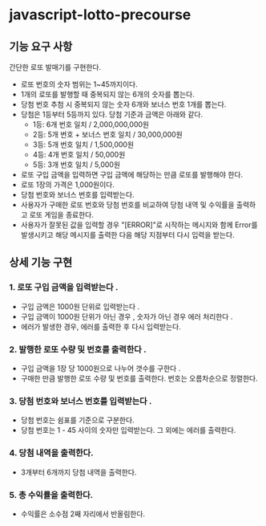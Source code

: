 # javascript-lotto-precourse

## 기능 요구 사항

간단한 로또 발매기를 구현한다.

- 로또 번호의 숫자 범위는 1~45까지이다.
- 1개의 로또를 발행할 때 중복되지 않는 6개의 숫자를 뽑는다.
- 당첨 번호 추첨 시 중복되지 않는 숫자 6개와 보너스 번호 1개를 뽑는다.
- 당첨은 1등부터 5등까지 있다. 당첨 기준과 금액은 아래와 같다.
  - 1등: 6개 번호 일치 / 2,000,000,000원
  - 2등: 5개 번호 + 보너스 번호 일치 / 30,000,000원
  - 3등: 5개 번호 일치 / 1,500,000원
  - 4등: 4개 번호 일치 / 50,000원
  - 5등: 3개 번호 일치 / 5,000원
- 로또 구입 금액을 입력하면 구입 금액에 해당하는 만큼 로또를 발행해야 한다.
- 로또 1장의 가격은 1,000원이다.
- 당첨 번호와 보너스 번호를 입력받는다.
- 사용자가 구매한 로또 번호와 당첨 번호를 비교하여 당첨 내역 및 수익률을 출력하고 로또 게임을 종료한다.
- 사용자가 잘못된 값을 입력할 경우 "[ERROR]"로 시작하는 메시지와 함께 Error를 발생시키고 해당 메시지를 출력한 다음 해당 지점부터 다시 입력을 받는다.

## 상세 기능 구현

### 1. 로또 구입 금액을 입력받는다 .

- 구입 금액은 1000원 단위로 입력받는다 .
- 구입 금액이 1000원 단위가 아닌 경우 , 숫자가 아닌 경우 에러 처리한다 .
- 에러가 발생한 경우, 에러를 출력한 후 다시 입력받는다.

### 2. 발행한 로또 수량 및 번호를 출력한다 .

- 구입 금액을 1장 당 1000원으로 나누어 갯수를 구한다 .
- 구매한 만큼 발행한 로또 수량 및 번호를 출력한다. 번호는 오름차순으로 정렬한다.

### 3. 당첨 번호와 보너스 번호를 입력받는다 .

- 당첨 번호는 쉼표를 기준으로 구분한다.
- 당첨 번호는 1 - 45 사이의 숫자만 입력받는다. 그 외에는 에러를 출력한다.

### 4. 당첨 내역을 출력한다.

- 3개부터 6개까지 당첨 내역을 출력한다.

### 5. 총 수익률을 출력한다.

- 수익률은 소수점 2째 자리에서 반올림한다.
